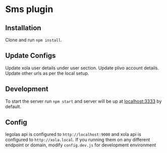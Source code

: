 # Sms plugin      

## Installation

Clone and run `npm install`. 

## Update Configs
Update xola user details under user section.
Update plivo account details.
Update other urls as per the local setup.
 
## Development

To start the server run `npm start` and server will be up at [localhost:3333](http://localhost:3333) by default.

## Config

legolas api is configured to `http://localhost:9000` and xola api is configured to `http://xola.local`. If you running them on any different endpoint or domain, modify `config.dev.js` for development environment

